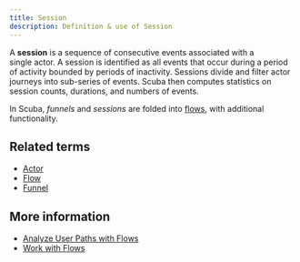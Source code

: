 ```yaml
---
title: Session 
description: Definition & use of Session 
---
```

A **session** is a sequence of consecutive events associated with a single actor. A session is identified as all events that occur during a period of activity bounded by periods of inactivity. Sessions divide and filter actor journeys into sub-series of events. Scuba then computes statistics on session counts, durations, and numbers of events.

In Scuba, *funnels* and *sessions* are folded into [flows](../flow), with additional functionality.

## Related terms

- [Actor](../actor)
- [Flow](../flow)
- [Funnel](../funnel)

## More information

- [Analyze User Paths with Flows](https://interana.atlassian.net/wiki/spaces/SGV/pages/2139260084)
- [Work with Flows](https://interana.atlassian.net/wiki/spaces/SGV/pages/2139259262)